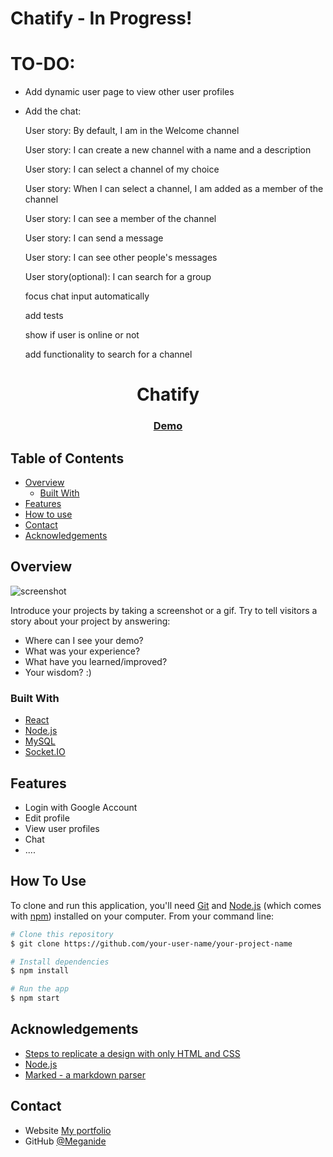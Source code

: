 # Chatify - In Progress!

# TO-DO:
- Add dynamic user page to view other user profiles
- Add the chat:
  
  User story: By default, I am in the Welcome channel
  
  User story: I can create a new channel with a name and a description
  
  User story: I can select a channel of my choice
  
  User story: When I can select a channel, I am added as a member of the channel
  
  User story: I can see a member of the channel
  
  User story: I can send a message
  
  User story: I can see other people's messages
  
  User story(optional): I can search for a group
  
  focus chat input automatically
  
  add tests
  
  show if user is online or not
  
  add functionality to search for a channel

<!-- Please update value in the {}  -->

<h1 align="center">Chatify</h1>

<div align="center">
  <h3>
    <a href="https://chatify-k8cb.onrender.com/">
      Demo
    </a>
  </h3>
</div>

<!-- TABLE OF CONTENTS -->

## Table of Contents

- [Overview](#overview)
  - [Built With](#built-with)
- [Features](#features)
- [How to use](#how-to-use)
- [Contact](#contact)
- [Acknowledgements](#acknowledgements)

<!-- OVERVIEW -->

## Overview

![screenshot](https://user-images.githubusercontent.com/16707738/92399059-5716eb00-f132-11ea-8b14-bcacdc8ec97b.png)

Introduce your projects by taking a screenshot or a gif. Try to tell visitors a story about your project by answering:

- Where can I see your demo?
- What was your experience?
- What have you learned/improved?
- Your wisdom? :)

### Built With

<!-- This section should list any major frameworks that you built your project using. Here are a few examples.-->

- [React](https://reactjs.org/)
- [Node.js](https://nodejs.org/en/)
- [MySQL](https://www.mysql.com/)
- [Socket.IO](https://socket.io/)

## Features

- Login with Google Account
- Edit profile
- View user profiles
- Chat
- ....

## How To Use

<!-- Example: -->

To clone and run this application, you'll need [Git](https://git-scm.com) and [Node.js](https://nodejs.org/en/download/) (which comes with [npm](http://npmjs.com)) installed on your computer. From your command line:

```bash
# Clone this repository
$ git clone https://github.com/your-user-name/your-project-name

# Install dependencies
$ npm install

# Run the app
$ npm start
```

## Acknowledgements

<!-- This section should list any articles or add-ons/plugins that helps you to complete the project. This is optional but it will help you in the future. For example -->

- [Steps to replicate a design with only HTML and CSS](https://devchallenges-blogs.web.app/how-to-replicate-design/)
- [Node.js](https://nodejs.org/)
- [Marked - a markdown parser](https://github.com/chjj/marked)

## Contact

- Website [My portfolio](https://renas.se)
- GitHub [@Meganide](https://github.com/meganide)
